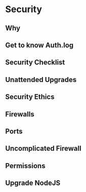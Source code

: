 # Security

## Why

## Get to know Auth.log

## Security Checklist

## Unattended Upgrades

## Security Ethics

## Firewalls 

## Ports

## Uncomplicated Firewall

## Permissions

## Upgrade NodeJS